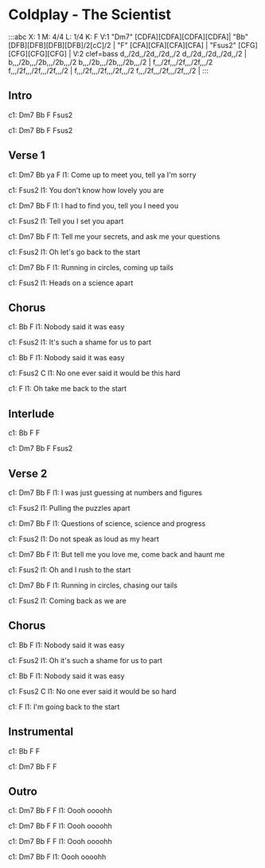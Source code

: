 # Coldplay - The Scientist

:::abc
X: 1
M: 4/4
L: 1/4
K: F
V:1
"Dm7" [CDFA][CDFA][CDFA][CDFA]| "Bb" [DFB][DFB][DFB][DFB]/2[cC]/2 | "F" [CFA][CFA][CFA][CFA] | "Fsus2" [CFG][CFG][CFG][CFG] |
V:2 clef=bass
d,,/2d,,/2d,,/2d,,/2 d,,/2d,,/2d,,/2d,,/2 | b,,,/2b,,,/2b,,,/2b,,,/2 b,,,/2b,,,/2b,,,/2b,,,/2 | f,,,/2f,,,/2f,,,/2f,,,/2 f,,,/2f,,,/2f,,,/2f,,,/2 | f,,,/2f,,,/2f,,,/2f,,,/2 f,,,/2f,,,/2f,,,/2f,,,/2 |
:::


## Intro

c1: Dm7  Bb  F  Fsus2

c1: Dm7  Bb  F  Fsus2


## Verse 1

c1: Dm7          Bb             ya     F
l1:   Come up to meet you, tell ya I'm sorry

c1:                    Fsus2
l1: You don't know how lovely you are

c1: Dm7        Bb                   F
l1:   I had to find you, tell you I need you

c1:             Fsus2
l1: Tell you I set you apart

c1: Dm7             Bb                       F
l1:   Tell me your secrets, and ask me your questions

c1:               Fsus2
l1: Oh let's go back to the start

c1: Dm7           Bb                 F
l1:   Running in circles, coming up tails

c1:            Fsus2
l1: Heads on a science apart


## Chorus

c1: Bb                        F
l1:   Nobody said it was easy

c1:              Fsus2
l1: It's such a shame for us to part

c1: Bb                        F
l1:   Nobody said it was easy

c1:             Fsus2                  C
l1: No one ever said it would be this hard

c1:                            F
l1:   Oh take me back to the start


## Interlude

c1:     Bb  F  F

c1: Dm7 Bb  F  Fsus2


## Verse 2

c1: Dm7           Bb                     F
l1:   I was just guessing at numbers and figures

c1:             Fsus2
l1: Pulling the puzzles apart

c1: Dm7             Bb                   F
l1:   Questions of science, science and progress

c1:                 Fsus2
l1: Do not speak as loud as my heart

c1: Dm7               Bb                     F
l1:   But tell me you love me, come back and haunt me

c1:           Fsus2
l1: Oh and I rush to the start

c1: Dm7           Bb                  F
l1:   Running in circles, chasing our tails

c1:         Fsus2
l1: Coming back as we are


## Chorus

c1: Bb                       F
l1:   Nobody said it was easy

c1:                  Fsus2
l1: Oh it's such a shame for us to part

c1: Bb                       F
l1:   Nobody said it was easy

c1:             Fsus2                C
l1: No one ever said it would be so hard

c1:                           F
l1:   I'm going back to the start


## Instrumental

c1:     Bb  F  F

c1: Dm7 Bb  F  F


## Outro

c1: Dm7  Bb      F   F
l1:  Oooh   oooohh

c1: Dm7  Bb      F   F
l1:  Oooh   oooohh

c1: Dm7  Bb      F   F
l1:  Oooh   oooohh

c1: Dm7  Bb      F
l1:   Oooh  oooohh

